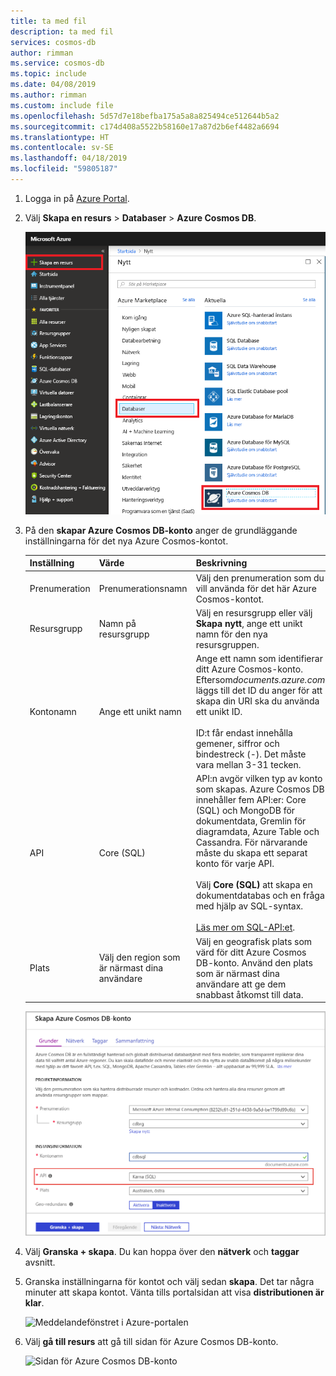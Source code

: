 ```yaml
---
title: ta med fil
description: ta med fil
services: cosmos-db
author: rimman
ms.service: cosmos-db
ms.topic: include
ms.date: 04/08/2019
ms.author: rimman
ms.custom: include file
ms.openlocfilehash: 5d57d7e18befba175a5a8a825494ce512644b5a2
ms.sourcegitcommit: c174d408a5522b58160e17a87d2b6ef4482a6694
ms.translationtype: HT
ms.contentlocale: sv-SE
ms.lasthandoff: 04/18/2019
ms.locfileid: "59805187"
---
```

1. Logga in på [Azure Portal](https://portal.azure.com/).
1. Välj **Skapa en resurs** > **Databaser** > **Azure Cosmos DB**.
   
   ![Azure Portal-databasfönstret](./media/cosmos-db-create-dbaccount/create-nosql-db-databases-json-tutorial-1.png)

1. På den **skapar Azure Cosmos DB-konto** anger de grundläggande inställningarna för det nya Azure Cosmos-kontot. 
 
    |Inställning|Värde|Beskrivning |
    |---|---|---|
    |Prenumeration|Prenumerationsnamn|Välj den prenumeration som du vill använda för det här Azure Cosmos-kontot. |
    |Resursgrupp|Namn på resursgrupp|Välj en resursgrupp eller välj **Skapa nytt**, ange ett unikt namn för den nya resursgruppen. |
    | Kontonamn|Ange ett unikt namn|Ange ett namn som identifierar ditt Azure Cosmos-konto. Eftersom*documents.azure.com* läggs till det ID du anger för att skapa din URI ska du använda ett unikt ID.<br><br>ID:t får endast innehålla gemener, siffror och bindestreck (-). Det måste vara mellan 3-31 tecken.|
    | API|Core (SQL)|API:n avgör vilken typ av konto som skapas. Azure Cosmos DB innehåller fem API:er: Core (SQL) och MongoDB för dokumentdata, Gremlin för diagramdata, Azure Table och Cassandra. För närvarande måste du skapa ett separat konto för varje API. <br><br>Välj **Core (SQL)** att skapa en dokumentdatabas och en fråga med hjälp av SQL-syntax. <br><br>[Läs mer om SQL-API:et](../articles/cosmos-db/documentdb-introduction.md).|
    | Plats|Välj den region som är närmast dina användare|Välj en geografisk plats som värd för ditt Azure Cosmos DB-konto. Använd den plats som är närmast dina användare att ge dem snabbast åtkomst till data.|
   
   ![Den nya kontosidan för Azure Cosmos DB](./media/cosmos-db-create-dbaccount/azure-cosmos-db-create-new-account.png)

1. Välj **Granska + skapa**. Du kan hoppa över den **nätverk** och **taggar** avsnitt. 

1. Granska inställningarna för kontot och välj sedan **skapa**. Det tar några minuter att skapa kontot. Vänta tills portalsidan att visa **distributionen är klar**. 

    ![Meddelandefönstret i Azure-portalen](./media/cosmos-db-create-dbaccount/azure-cosmos-db-account-created.png)

1. Välj **gå till resurs** att gå till sidan för Azure Cosmos DB-konto. 

    ![Sidan för Azure Cosmos DB-konto](./media/cosmos-db-create-dbaccount/azure-cosmos-db-account-created-2.png)
